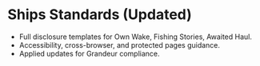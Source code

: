 # Ships Standards (Updated)

- Full disclosure templates for Own Wake, Fishing Stories, Awaited Haul.
- Accessibility, cross-browser, and protected pages guidance.
- Applied updates for Grandeur compliance.